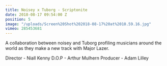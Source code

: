 ```yaml
---
title: Noisey x Tuborg - Scriptonite
date: 2018-08-17 09:54:00 Z
position: 5
image: "/uploads/Screen%20Shot%202018-08-17%20at%2010.59.16.jpg"
vimeo: 285453681
---
```


A collaboration between noisey and Tuborg profiling musicians around the world as they make a new track with Major Lazer.

Director - Niall Kenny
D.O.P - Arthur Mulhern
Producer - Adam Lilley